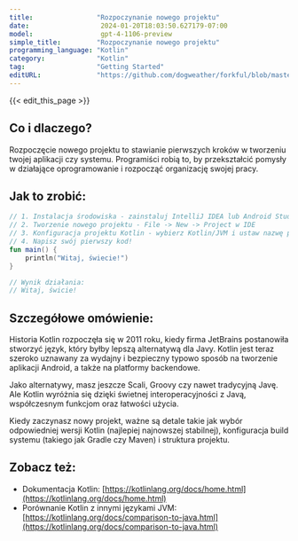 ```yaml
---
title:                "Rozpoczynanie nowego projektu"
date:                  2024-01-20T18:03:50.627179-07:00
model:                 gpt-4-1106-preview
simple_title:         "Rozpoczynanie nowego projektu"
programming_language: "Kotlin"
category:             "Kotlin"
tag:                  "Getting Started"
editURL:              "https://github.com/dogweather/forkful/blob/master/content/pl/kotlin/starting-a-new-project.md"
---
```


{{< edit_this_page >}}

## Co i dlaczego?
Rozpoczęcie nowego projektu to stawianie pierwszych kroków w tworzeniu twojej aplikacji czy systemu. Programiści robią to, by przekształcić pomysły w działające oprogramowanie i rozpocząć organizację swojej pracy.

## Jak to zrobić:
```Kotlin
// 1. Instalacja środowiska - zainstaluj IntelliJ IDEA lub Android Studio
// 2. Tworzenie nowego projektu - File -> New -> Project w IDE
// 3. Konfiguracja projektu Kotlin - wybierz Kotlin/JVM i ustaw nazwę projektu
// 4. Napisz swój pierwszy kod!
fun main() {
    println("Witaj, świecie!")
}

// Wynik działania:
// Witaj, świcie!
```

## Szczegółowe omówienie:
Historia Kotlin rozpoczęła się w 2011 roku, kiedy firma JetBrains postanowiła stworzyć język, który byłby lepszą alternatywą dla Javy. Kotlin jest teraz szeroko uznawany za wydajny i bezpieczny typowo sposób na tworzenie aplikacji Android, a także na platformy backendowe.

Jako alternatywy, masz jeszcze Scali, Groovy czy nawet tradycyjną Javę. Ale Kotlin wyróżnia się dzięki świetnej interoperacyjności z Javą, współczesnym funkcjom oraz łatwości użycia.

Kiedy zaczynasz nowy projekt, ważne są detale takie jak wybór odpowiedniej wersji Kotlin (najlepiej najnowszej stabilnej), konfiguracja build systemu (takiego jak Gradle czy Maven) i struktura projektu.

## Zobacz też:
- Dokumentacja Kotlin: [https://kotlinlang.org/docs/home.html](https://kotlinlang.org/docs/home.html)
- Porównanie Kotlin z innymi językami JVM: [https://kotlinlang.org/docs/comparison-to-java.html](https://kotlinlang.org/docs/comparison-to-java.html)

